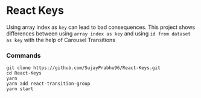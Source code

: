 # React Keys

Using array index as `key` can lead to bad consequences. This project shows differences between using `array index as key` and using `id from dataset as key` with the help of Carousel Transitions

### Commands

```
git clone https://github.com/SujayPrabhu96/React-Keys.git
cd React-Keys
yarn
yarn add react-transition-group
yarn start
```
